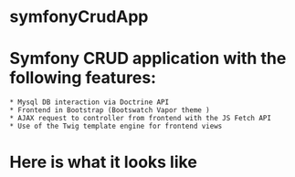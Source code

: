 # symfonyCrudApp

# Symfony CRUD application with the following features:
    * Mysql DB interaction via Doctrine API
    * Frontend in Bootstrap (Bootswatch Vapor theme )
    * AJAX request to controller from frontend with the JS Fetch API
    * Use of the Twig template engine for frontend views

# Here is what it looks like
    